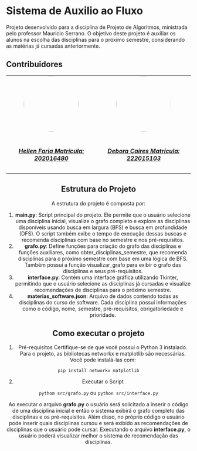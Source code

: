 # Sistema de Auxilio ao Fluxo 

Projeto desenvolvido para a disciplina de Projeto de Algoritmos, ministrada pelo professor Mauricio Serrano. O objetivo deste projeto é auxiliar os alunos na escolha das disciplinas para o próximo semestre, considerando as matérias já cursadas anteriormente.

## Contribuidores
<center>
<table style="margin-left: auto; margin-right: auto;">
    <tr>
        <td align="center">
            <a href="https://github.com/Hellen159">
                <img style="border-radius: 50%;" src="https://github.com/Hellen159.png" width="150px;"/>
                <h5 class="text-center"> <br> Hellen Faria Matrícula: 202016480 </h5>
            </a>
        </td>
      <td align="center">
            <a href="https://github.com/deboracaires">
                <img style="border-radius: 50%;" src="https://github.com/deboracaires.png" width="150px;"/>
                <h5 class="text-center"> <br> Debora Caires Matrícula: 222015103</h5>
            </a>
        </td>
    </tr>
</table>
    
## Estrutura do Projeto 
   A estrutura do projeto é composta por: 
   1. **main.py**: Script principal do projeto. Ele permite que o usuário selecione uma disciplina inicial, visualize o grafo completo e explore as disciplinas disponíveis usando busca em largura (BFS) e busca em profundidade (DFS). O script também exibe o tempo de execução dessas buscas e recomenda disciplinas com base no semestre e nos pré-requisitos.
   2. **grafo.py**: Define funções para criação do grafo das disciplinas e funções auxiliares, como obter_disciplinas_semestre, que recomenda disciplinas para o próximo semestre com base em uma lógica de BFS. Também possui a função visualizar_grafo para exibir o grafo das disciplinas e seus pré-requisitos.
   3. **interface.py**: Contém uma interface gráfica utilizando Tkinter, permitindo que o usuário selecione as disciplinas já cursadas e visualize recomendações de disciplinas para o próximo semestre.
   4. **materias_software.json**: Arquivo de dados contendo todas as disciplinas do curso de software. Cada disciplina possui informações como o código, nome, semestre, pré-requisitos, obrigatoriedade e prioridade.

## Como executar o projeto
1. Pré-requisitos
Certifique-se de que você possui o Python 3 instalado. Para o projeto, as bibliotecas networkx e matplotlib são necessárias. Você pode instalá-las com:

```pip install networkx matplotlib```

2. Executar o Script
   
```pythom src/grafo.py```
ou
```python src/interface.py```

Ao executar o arquivo **grafo.py** o usuário será solicitado a inserir o código de uma disciplina inicial e então o sistema exibirá o grafo completo das disciplinas e os pré-requisitos.
Além disso, no próprio código o usuário pode inserir quais disciplinas cursou e será exibido as recomendações de disciplinas que o usuário pode cursar. Executando o arquivo **interface.py**, o usuário poderá visualizar melhor o sistema de recomendação das disciplinas.

